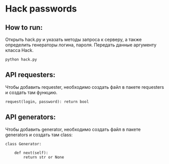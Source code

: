 # Hack passwords

## How to run:

Открыть hack.py и указать методы запроса к серверу, а также определить генераторы логина, пароля.
Передать данные аргументу класса Hack.

`python hack.py`

## API requesters:

Чтобы добавить requester, необходимо создать файл в пакете requesters и создать там функцию.

`request(login, password): return bool`

## API generators:

Чтобы добавить generator, необходимо создать файл в пакете generators и создать там class:

```
class Generator:
    
    def next(self):
        return str or None
```
